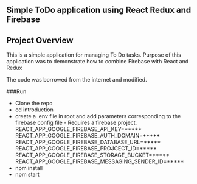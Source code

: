 ## Simple ToDo application using React Redux and Firebase

## Project Overview

This is a simple application for managing To Do tasks. Purpose of this application was to demonstrate how to combine Firebase with React and Redux

The code was borrowed from the internet and modified.

###Run
- Clone the repo
- cd introduction
- create a .env file in root and add parameters corresponding to the firebase config file - Requires a firebase project.
REACT_APP_GOOGLE_FIREBASE_API_KEY=*****
REACT_APP_GOOGLE_FIREBASE_AUTH_DOMAIN=*****
REACT_APP_GOOGLE_FIREBASE_DATABASE_URL=*****
REACT_APP_GOOGLE_FIREBASE_PROJCECT_ID=*****
REACT_APP_GOOGLE_FIREBASE_STORAGE_BUCKET=*****
REACT_APP_GOOGLE_FIREBASE_MESSAGING_SENDER_ID=*****
- npm install
- npm start


